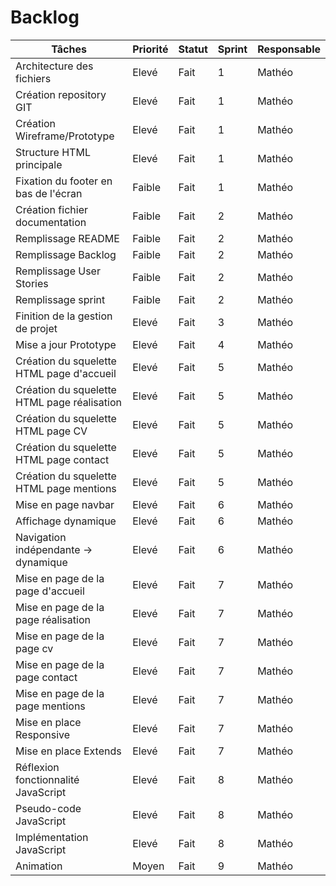 # Backlog
<table>
    <thead>
        <th>Tâches</th>
        <th>Priorité</th>
        <th>Statut</th>
        <th>Sprint</th>
        <th>Responsable</th>
    </thead>
    <tbody>
        <tr>
            <td>Architecture des fichiers</td>
            <td>Elevé</td>
            <td>Fait</td>
            <td>1</td>
            <td>Mathéo</td>
        </tr>
        <tr>
            <td>Création repository GIT</td>
            <td>Elevé</td>
            <td>Fait</td>
            <td>1</td>
            <td>Mathéo</td>
        </tr>
        <tr>
            <td>Création Wireframe/Prototype </td>
            <td>Elevé</td>
            <td>Fait</td>
            <td>1</td>
            <td>Mathéo</td>
        </tr>
        <tr>
            <td>Structure HTML principale </td>
            <td>Elevé</td>
            <td>Fait</td>
            <td>1</td>
            <td>Mathéo</td>
        </tr>
        <tr>
            <td>Fixation du footer en bas de l'écran  </td>
            <td>Faible</td>
            <td>Fait</td>
            <td>1</td>
            <td>Mathéo</td>
        </tr>
        <tr>
            <td>Création fichier documentation</td>
            <td>Faible</td>
            <td>Fait</td>
            <td>2</td>
            <td>Mathéo</td>
        </tr>
        <tr>
            <td>Remplissage README</td>
            <td>Faible</td>
            <td>Fait</td>
            <td>2</td>
            <td>Mathéo</td>
        </tr>
        <tr>
            <td>Remplissage Backlog</td>
            <td>Faible</td>
            <td>Fait</td>
            <td>2</td>
            <td>Mathéo</td>
        </tr>
        <tr>
            <td>Remplissage User Stories</td>
            <td>Faible</td>
            <td>Fait</td>
            <td>2</td>
            <td>Mathéo</td>
        </tr>
        <tr>
            <td>Remplissage sprint</td>
            <td>Faible</td>
            <td>Fait</td>
            <td>2</td>
            <td>Mathéo</td>
        </tr>
        <tr>
            <td>Finition de la gestion de projet</td>
            <td>Elevé</td>
            <td>Fait</td>
            <td>3</td>
            <td>Mathéo</td>
        </tr>
        <tr>
            <td>Mise a jour Prototype</td>
            <td>Elevé</td>
            <td>Fait</td>
            <td>4</td>
            <td>Mathéo</td>
        </tr>
        <tr>
            <td>Création du squelette HTML page d'accueil</td>
            <td>Elevé</td>
            <td>Fait</td>
            <td>5</td>
            <td>Mathéo</td>
        </tr>
        <tr>
            <td>Création du squelette HTML page réalisation</td>
            <td>Elevé</td>
            <td>Fait</td>
            <td>5</td>
            <td>Mathéo</td>
        </tr>
        <tr>
            <td>Création du squelette HTML page CV</td>
            <td>Elevé</td>
            <td>Fait</td>
            <td>5</td>
            <td>Mathéo</td>
        </tr>
        <tr>
            <td>Création du squelette HTML page contact</td>
            <td>Elevé</td>
            <td>Fait</td>
            <td>5</td>
            <td>Mathéo</td>
        </tr>
        <tr>
            <td>Création du squelette HTML page mentions</td>
            <td>Elevé</td>
            <td>Fait</td>
            <td>5</td>
            <td>Mathéo</td>
        </tr>
        <tr>
            <td>Mise en page navbar</td>
            <td>Elevé</td>
            <td>Fait</td>
            <td>6</td>
            <td>Mathéo</td>
        </tr>
        <tr>
            <td>Affichage dynamique</td>
            <td>Elevé</td>
            <td>Fait</td>
            <td>6</td>
            <td>Mathéo</td>
        </tr>
        <tr>
            <td>Navigation indépendante -> dynamique</td>
            <td>Elevé</td>
            <td>Fait</td>
            <td>6</td>
            <td>Mathéo</td>
        </tr>
        <tr>
            <td>Mise en page de la page d'accueil</td>
            <td>Elevé</td>
            <td>Fait</td>
            <td>7</td>
            <td>Mathéo</td>
        </tr>
        <tr>
            <td>Mise en page de la page réalisation</td>
            <td>Elevé</td>
            <td>Fait</td>
            <td>7</td>
            <td>Mathéo</td>
        </tr>
        <tr>
            <td>Mise en page de la page cv</td>
            <td>Elevé</td>
            <td>Fait</td>
            <td>7</td>
            <td>Mathéo</td>
        </tr>
        <tr>
            <td>Mise en page de la page contact</td>
            <td>Elevé</td>
            <td>Fait</td>
            <td>7</td>
            <td>Mathéo</td>
        </tr>
        <tr>
            <td>Mise en page de la page mentions</td>
            <td>Elevé</td>
            <td>Fait</td>
            <td>7</td>
            <td>Mathéo</td>
        </tr>
        <tr>
            <td>Mise en place Responsive</td>
            <td>Elevé</td>
            <td>Fait</td>
            <td>7</td>
            <td>Mathéo</td>
        </tr>
        <tr>
            <td>Mise en place Extends</td>
            <td>Elevé</td>
            <td>Fait</td>
            <td>7</td>
            <td>Mathéo</td>
        </tr>
        <tr>
            <td>Réflexion fonctionnalité JavaScript</td>
            <td>Elevé</td>
            <td>Fait</td>
            <td>8</td>
            <td>Mathéo</td>
        </tr>
        <tr>
            <td>Pseudo-code JavaScript</td>
            <td>Elevé</td>
            <td>Fait</td>
            <td>8</td>
            <td>Mathéo</td>
        </tr>
        <tr>
            <td>Implémentation JavaScript</td>
            <td>Elevé</td>
            <td>Fait</td>
            <td>8</td>
            <td>Mathéo</td>
        </tr>
        <tr>
            <td>Animation</td>
            <td>Moyen</td>
            <td>Fait</td>
            <td>9</td>
            <td>Mathéo</td>
        </tr>
    </tbody>
</table>